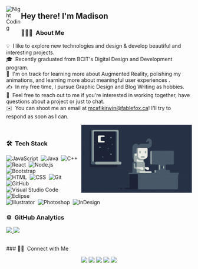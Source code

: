 <img alt="Night Coding" src="./assets/Hand%20Wave.gif" width='40' align="left"/><h2>Hey there! I'm Madison</h2>

<!-- ## 👋 &nbsp;Hey there! I'm Madison Cafik-Irwin-->

### 👨🏻‍💻 &nbsp;About Me

💡 &nbsp;I like to explore new technologies and design & develop beautiful and interesting projects.\
🎓 &nbsp;Recently graduated from BCIT's Digital Design and Development program.\
🌱 &nbsp;I'm on track for learning more about Augmented Reality, polishing my animations, and learning more about meaningful user experiences .\
✍️ &nbsp;In my free time, I pursue Graphic Design and Blog Writing as hobbies.\
💬 &nbsp;Feel free to reach out to me if you're interested in working together, have questions about a project or just to chat.\
✉️ &nbsp;You can shoot me an email at mcafikirwin@fablefox.ca! I'll try to respond as soon as I can.

<img alt="Night Coding" src="https://raw.githubusercontent.com/AVS1508/AVS1508/master/assets/Night-Coding.gif" align="right"/>
<br>

### 🛠 &nbsp;Tech Stack

![JavaScript](https://img.shields.io/badge/-JavaScript-05122A?style=flat&logo=javascript)&nbsp;
![Java](https://img.shields.io/badge/-Java-05122A?style=flat&logo=Java&logoColor=FFA518)&nbsp;
![C++](https://img.shields.io/badge/-C++-05122A?style=flat&logo=C%2B%2B&logoColor=00599C)&nbsp;
![React](https://img.shields.io/badge/-React-05122A?style=flat&logo=react)&nbsp;
![Node.js](https://img.shields.io/badge/-Node.js-05122A?style=flat&logo=node.js)&nbsp;
![Bootstrap](https://img.shields.io/badge/-Bootstrap-05122A?style=flat&logo=bootstrap&logoColor=563D7C)\
![HTML](https://img.shields.io/badge/-HTML-05122A?style=flat&logo=HTML5)&nbsp;
![CSS](https://img.shields.io/badge/-CSS-05122A?style=flat&logo=CSS3&logoColor=1572B6)&nbsp;
![Git](https://img.shields.io/badge/-Git-05122A?style=flat&logo=git)&nbsp;
![GitHub](https://img.shields.io/badge/-GitHub-05122A?style=flat&logo=github)&nbsp;
![Visual Studio Code](https://img.shields.io/badge/-Visual%20Studio%20Code-05122A?style=flat&logo=visual-studio-code&logoColor=007ACC)&nbsp;
![Eclipse](https://img.shields.io/badge/-Eclipse-05122A?style=flat&logo=eclipse-ide&logoColor=2C2255)\
![Illustrator](https://img.shields.io/badge/-Illustrator-05122A?style=flat&logo=adobe-illustrator)&nbsp;
![Photoshop](https://img.shields.io/badge/-Photoshop-05122A?style=flat&logo=adobe-photoshop)&nbsp;
![InDesign](https://img.shields.io/badge/-InDesign-05122A?style=flat&logo=adobe-indesign)
<br>
### ⚙️ &nbsp;GitHub Analytics

<p align="left">
<a href="https://github.com/MadiMagpie">
  <img height="180em" src="https://github-readme-stats-eight-theta.vercel.app/api?username=MadiMagpie&show_icons=true&theme=algolia&include_all_commits=true&count_private=true"/>
  <img height="180em" src="https://github-readme-stats-eight-theta.vercel.app/api/top-langs/?username=MadiMagpie&layout=compact&langs_count=8&theme=algolia"/>
</a>
</p>
<br> 
### 🤝🏻 &nbsp;Connect with Me

<p align="center">
<a href="https://www.fablefox.ca"><img src="https://img.shields.io/badge/-adityavsingh.com-3423A6?style=flat&logo=Google-Chrome&logoColor=white"/></a>
<a href="https://www.linkedin.com/in/madison-cafik-irwin-475828a9/"><img src="https://img.shields.io/badge/-Aditya%20Vikram%20Singh-0077B5?style=flat&logo=Linkedin&logoColor=white"/></a>
<a href="mailto:mcafikirwin@fablefox.ca"><img src="https://img.shields.io/badge/-avsingh@umass.edu-D14836?style=flat&logo=Gmail&logoColor=white"/></a>
<a href="https://instagram.com/fablefox.create"><img src="https://img.shields.io/badge/-@adityavs__-E4405F?style=flat&logo=Instagram&logoColor=white"/></a>
<a href="https://www.behance.net/madisoncafik-i"><img src="https://img.shields.io/badge/-@AVS1508-1769FF?style=flat&logo=Behance&logoColor=white"/></a>
</p>
